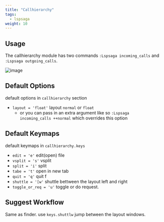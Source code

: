 ```yaml
---
title: "Callhierarchy"
tags:
  - lspsaga
weight: 10
---
```


## Usage

The callhierarchy module has two commands `:Lspsaga incoming_calls` and `:Lspsaga outgoing_calls`.

![image](https://github.com/nvimdev/lspsaga.nvim/assets/41671631/20d4001f-57a2-4ad5-87a8-514171c011c1)

## Default Options

default options in `callhierarchy` section

- `layout = 'float'` layout `normal` or `float`
  - or you can pass in an extra argument like so `:Lspsaga incoming_calls ++normal` which overrides this option

## Default Keymaps

default keymaps in `callhierarchy.keys`

- `edit = 'e'` edit(open) file
- `vsplit = 's'` vsplit
- `split = 'i'` split
- `tabe = 't'` open in new tab
- `quit = 'q'` quit f
- `shuttle = '[w'` shuttle bettween the layout left and right
- `toggle_or_req = 'u'` toggle or do request.

## Suggest Workflow

Same as finder. use `keys.shuttlw` jump between the layout windows.
